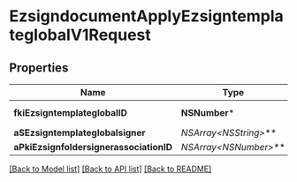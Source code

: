 # EzsigndocumentApplyEzsigntemplateglobalV1Request

## Properties
Name | Type | Description | Notes
------------ | ------------- | ------------- | -------------
**fkiEzsigntemplateglobalID** | **NSNumber*** | The unique ID of the Ezsigntemplateglobal | 
**aSEzsigntemplateglobalsigner** | **NSArray&lt;NSString*&gt;*** |  | 
**aPkiEzsignfoldersignerassociationID** | **NSArray&lt;NSNumber*&gt;*** |  | 

[[Back to Model list]](../README.md#documentation-for-models) [[Back to API list]](../README.md#documentation-for-api-endpoints) [[Back to README]](../README.md)



